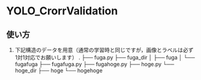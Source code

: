 # YOLO_CrorrValidation

## 使い方
1. 下記構造のデータを用意（通常の学習時と同じですが，画像とラベルは必ず1対1対応でお願いします）
.
├── fuga.py
├── fuga_dir
│   ├── fuga
│   └── fugafuga
├── fugafuga.py
├── fugahoge.py
├── hoge.py
└── hoge_dir
    ├── hoge
    └── hogehoge
